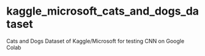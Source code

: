 # kaggle_microsoft_cats_and_dogs_dataset
Cats and Dogs Dataset of Kaggle/Microsoft for testing CNN on Google Colab
